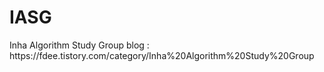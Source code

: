# IASG
<pr>
Inha Algorithm Study Group
<pr>
blog : https://fdee.tistory.com/category/Inha%20Algorithm%20Study%20Group

